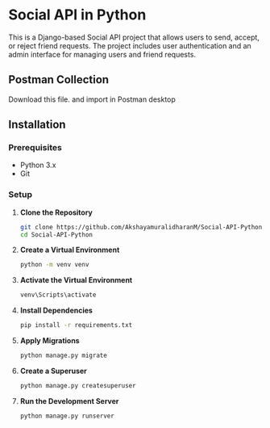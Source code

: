 # Social API in Python

This is a Django-based Social API project that allows users to send, accept, or reject friend requests. The project includes user authentication and an admin interface for managing users and friend requests.

## Postman Collection

Download this file. and import in Postman desktop


## Installation

### Prerequisites

- Python 3.x
- Git

### Setup

1. **Clone the Repository**

   ```bash
   git clone https://github.com/AkshayamuralidharanM/Social-API-Python.git
   cd Social-API-Python

2. **Create a Virtual Environment**

   ```bash
   python -m venv venv

3. **Activate the Virtual Environment**

   ```bash
   venv\Scripts\activate
4. **Install Dependencies**
   ```bash
   pip install -r requirements.txt
5. **Apply Migrations**
   ```bash
   python manage.py migrate
   
6. **Create a Superuser**
   ```bash
   python manage.py createsuperuser
7. **Run the Development Server**
   ```bash
   python manage.py runserver


